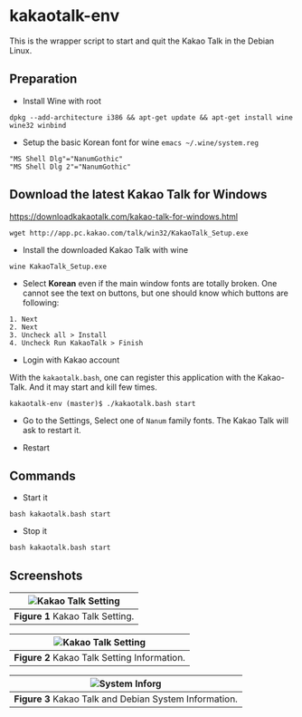 kakaotalk-env
===

This is the wrapper script to start and quit the Kakao Talk in the Debian Linux.

## Preparation

* Install Wine with root

```
dpkg --add-architecture i386 && apt-get update && apt-get install wine wine32 winbind
```

* Setup the basic Korean font for wine
`emacs ~/.wine/system.reg`

```
"MS Shell Dlg"="NanumGothic"
"MS Shell Dlg 2"="NanumGothic"
```


## Download the latest Kakao Talk for Windows

https://downloadkakaotalk.com/kakao-talk-for-windows.html

```
wget http://app.pc.kakao.com/talk/win32/KakaoTalk_Setup.exe
````

* Install the downloaded Kakao Talk with wine

```
wine KakaoTalk_Setup.exe
```

* Select **Korean**  even if the main window fonts are totally broken. One cannot see the text on buttons, but one should know which buttons are following:

```
1. Next
2. Next
3. Uncheck all > Install 
4. Uncheck Run KakaoTalk > Finish
```

* Login with Kakao account

With the `kakaotalk.bash`, one can register this application with the Kakao-Talk.  And it may start and kill few times. 

```
kakaotalk-env (master)$ ./kakaotalk.bash start
```

* Go to the Settings, Select one of `Nanum` family fonts. The Kakao Talk will ask to restart it. 

* Restart




## Commands

* Start it
```
bash kakaotalk.bash start
```


* Stop it
```
bash kakaotalk.bash start
```

## Screenshots


|![Kakao Talk Setting](pictures/settings.png)|
| :---: |
|**Figure 1** Kakao Talk Setting. |


|![Kakao Talk Setting](pictures/settings_info.png)|
| :---: |
|**Figure 2** Kakao Talk Setting Information. |


|![System Inforg](pictures/system_info.png)|
| :---: |
|**Figure 3** Kakao Talk and Debian System Information. |
